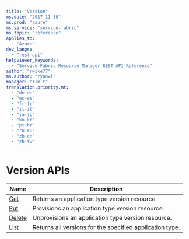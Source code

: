 ```yaml
---
title: "Version"
ms.date: "2017-11-30"
ms.prod: "azure"
ms.service: "service-fabric"
ms.topic: "reference"
applies_to: 
  - "Azure"
dev_langs: 
  - "rest-api"
helpviewer_keywords: 
  - "Service Fabric Resource Manager REST API Reference"
author: "rwike77"
ms.author: "ryanwi"
manager: "timlt"
translation.priority.mt: 
  - "de-de"
  - "es-es"
  - "fr-fr"
  - "it-it"
  - "ja-jp"
  - "ko-kr"
  - "pt-br"
  - "ru-ru"
  - "zh-cn"
  - "zh-tw"
---
```

# Version APIs

| Name | Description |
| --- | --- |
| [Get](sfrp-2017-07-01-preview-api-version_get.md) | Returns an application type version resource.<br/> |
| [Put](sfrp-2017-07-01-preview-api-version_put.md) | Provisions an application type version resource.<br/> |
| [Delete](sfrp-2017-07-01-preview-api-version_delete.md) | Unprovisions an application type version resource.<br/> |
| [List](sfrp-2017-07-01-preview-api-version_list.md) | Returns all versions for the specified application type.<br/> |

